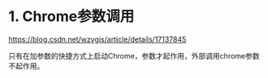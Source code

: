 # 1. Chrome参数调用



https://blog.csdn.net/wzygis/article/details/17137845

只有在加参数的快捷方式上启动Chrome，参数才起作用，外部调用chrome参数不起作用。































